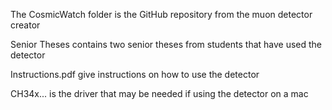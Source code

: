 The CosmicWatch folder is the GitHub repository from the muon detector creator

Senior Theses contains two senior theses from students that have used the detector

Instructions.pdf give instructions on how to use the detector

CH34x... is the driver that may be needed if using the detector on a mac
